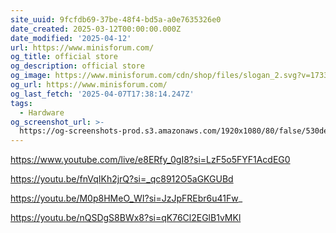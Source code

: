 ```yaml
---
site_uuid: 9fcfdb69-37be-48f4-bd5a-a0e7635326e0
date_created: 2025-03-12T00:00:00.000Z
date_modified: '2025-04-12'
url: https://www.minisforum.com/
og_title: official store
og_description: official store
og_image: https://www.minisforum.com/cdn/shop/files/slogan_2.svg?v=1733477827&width=150x
og_url: https://www.minisforum.com/
og_last_fetch: '2025-04-07T17:38:14.247Z'
tags:
  - Hardware
og_screenshot_url: >-
  https://og-screenshots-prod.s3.amazonaws.com/1920x1080/80/false/530de053e510243ec08ecde45a4e19ff34a175517cebcdc8169d6f983b135e52.jpeg
---
```































https://www.youtube.com/live/e8ERfy_0gI8?si=LzF5o5FYF1AcdEG0

https://youtu.be/fnVqIKh2jrQ?si=_qc8912O5aGKGUBd

https://youtu.be/M0p8HMeO_WI?si=JzJpFREbr6u41Fw_

https://youtu.be/nQSDgS8BWx8?si=qK76Cl2EGlB1vMKl